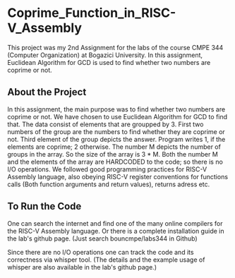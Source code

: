# Coprime_Function_in_RISC-V_Assembly
This project was my 2nd Assignment for the labs of the course CMPE 344 (Computer Organization) at Bogazici University. In this assignment, Euclidean Algorithm for GCD is used to find whether two numbers are coprime or not.
## About the Project
In this assignment, the main purpose was to find whether two numbers are coprime or not. We have chosen to use Euclidean Algorithm for GCD to find that. The data consist of elements that are groupped by 3. First two numbers of the group are the numbers to find whether they are coprime or not. Third element of the group depicts the answer. Program writes 1, if the elements are coprime; 2 otherwise. The number M depicts the number of groups in the array. So the size of the array is 3 * M. Both the number M and the elements of the array are HARDCODED to the code; so there is no I/O operations. We followed good programming practices for RISC-V Assembly language, also obeying RISC-V register conventions for functions calls (Both function arguments and return values), returns adress etc.
## To Run the Code
One can search the internet and find one of the many online compilers for the RISC-V Assembly language. Or there is a complete installation guide in the lab's github page. (Just search bouncmpe/labs344 in Github)

Since there are no I/O operations one can track the code and its correctness via whisper tool. (The details and the example usage of whisper are also available in the lab's github page.)
